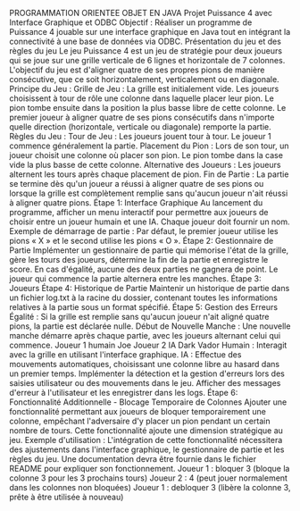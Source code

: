 PROGRAMMATION ORIENTEE OBJET
EN JAVA
Projet Puissance 4 avec Interface Graphique et ODBC
Objectif :
Réaliser un programme de Puissance 4 jouable sur une interface graphique en
Java tout en intégrant la connectivité à une base de données via ODBC.
Présentation du jeu et des règles du jeu
Le jeu Puissance 4 est un jeu de stratégie pour deux joueurs qui se joue sur une
grille verticale de 6 lignes et horizontale de 7 colonnes. L'objectif du jeu est d'aligner
quatre de ses propres pions de manière consécutive, que ce soit horizontalement,
verticalement ou en diagonale.
Principe du Jeu :
Grille de Jeu :
La grille est initialement vide. Les joueurs choisissent à tour de rôle une colonne
dans laquelle placer leur pion. Le pion tombe ensuite dans la position la plus basse
libre de cette colonne.
Le premier joueur à aligner quatre de ses pions consécutifs dans n'importe quelle
direction (horizontale, verticale ou diagonale) remporte la partie.
Règles du Jeu :
Tour de Jeu : Les joueurs jouent tour à tour. Le joueur 1 commence
généralement la partie.
Placement du Pion : Lors de son tour, un joueur choisit une colonne où placer
son pion. Le pion tombe dans la case vide la plus basse de cette colonne.
Alternative des Joueurs : Les joueurs alternent les tours après chaque
placement de pion.
Fin de Partie : La partie se termine dès qu'un joueur a réussi à aligner quatre de
ses pions ou lorsque la grille est complètement remplie sans qu'aucun joueur n'ait
réussi à aligner quatre pions.
Étape 1: Interface Graphique
Au lancement du programme, afficher un menu interactif pour permettre aux
joueurs de choisir entre un joueur humain et une IA. Chaque joueur doit fournir un
nom.
Exemple de démarrage de partie :
Par défaut, le premier joueur utilise les pions « X » et le second utilise les pions « O ».
Étape 2: Gestionnaire de Partie
Implémenter un gestionnaire de partie qui mémorise l'état de la grille, gère les
tours des joueurs, détermine la fin de la partie et enregistre le score. En cas d'égalité,
aucune des deux parties ne gagnera de point. Le joueur qui commence la partie
alternera entre les manches.
Étape 3: Joueurs
Étape 4: Historique de Partie
Maintenir un historique de partie dans un fichier log.txt à la racine du dossier,
contenant toutes les informations relatives à la partie sous un format spécifié.
Étape 5: Gestion des Erreurs
Égalité : Si la grille est remplie sans qu'aucun joueur n'ait aligné quatre pions, la
partie est déclarée nulle.
Début de Nouvelle Manche : Une nouvelle manche démarre après chaque
partie, avec les joueurs alternant celui qui commence.
Joueur 1
humain Joe
Joueur 2
IA Dark Vador
Humain : Interagit avec la grille en utilisant l'interface graphique.
IA : Effectue des mouvements automatiques, choisissant une colonne libre au
hasard dans un premier temps.
Implémenter la détection et la gestion d'erreurs lors des saisies utilisateur ou des
mouvements dans le jeu. Afficher des messages d'erreur à l'utilisateur et les
enregistrer dans les logs.
Étape 6: Fonctionnalité Additionnelle - Blocage Temporaire de Colonnes
Ajouter une fonctionnalité permettant aux joueurs de bloquer temporairement
une colonne, empêchant l'adversaire d'y placer un pion pendant un certain nombre
de tours. Cette fonctionnalité ajoute une dimension stratégique au jeu.
Exemple d'utilisation :
L'intégration de cette fonctionnalité nécessitera des ajustements dans l'interface
graphique, le gestionnaire de partie et les règles du jeu. Une documentation devra
être fournie dans le fichier README pour expliquer son fonctionnement.
Joueur 1 :
bloquer 3 (bloque la colonne 3 pour les 3 prochains tours)
Joueur 2 :
4 (peut jouer normalement dans les colonnes non bloquées)
Joueur 1 :
debloquer 3 (libère la colonne 3, prête à être utilisée à nouveau)
